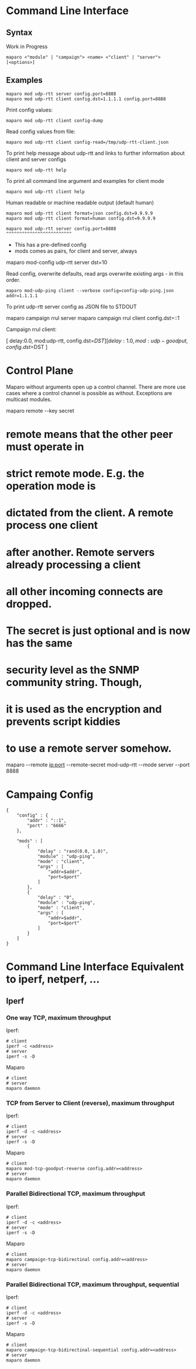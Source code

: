 # Command Line Interface

## Syntax

Work in Progress

```
maparo <"module" | "campaign"> <name> <"client" | "server"> [<options>]
```

## Examples

```
maparo mod udp-rtt server config.port=8888
maparo mod udp-rtt client config.dst=1.1.1.1 config.port=8888
```

Print config values:

```
maparo mod udp-rtt client config-dump
```


Read config values from file:

```
maparo mod udp-rtt client config-read=/tmp/udp-rtt-client.json
```



To print help message about udp-rtt and links
to further information about client and server configs

```
maparo mod udp-rtt help
```


To print all command line argument and examples for client mode

```
maparo mod udp-rtt client help
```


Human readable or machine readable output (default human)

```
maparo mod udp-rtt client format=json config.dst=9.9.9.9
maparo mod udp-rtt client format=human config.dst=9.9.9.9
```


```
maparo mod udp-rtt server config.port=8888
^^^^^^^^^^^^^^^^^^^^^^^^^
```
- This has a pre-defined config
- mods comes as pairs, for client and server, always


maparo mod-config udp-rtt server dst=10

Read config, overwrite defaults, read args overwrite existing args - in this
order.

```
maparo mod-udp-ping client --verbose config=config-udp-ping.json addr=1.1.1.1
```

To print udp-rtt server config as JSON file to STDOUT


maparo campaign rrul server
maparo campaign rrul client config.dst=::1

Campaign rrul client:

[ delay:0.0, mod:udp-rtt, config.dst=$DST ]
[ delay:1.0, mod:udp-goodput, config.dst=$DST ]




# Control Plane

Maparo without arguments open up a control channel.
There are more use cases where a control channel is
possible as without. Exceptions are multicast modules.



maparo remote --key secret

# remote means that the other peer must operate in
# strict remote mode. E.g. the operation mode is
# dictated from the client. A remote process one client
# after another. Remote servers already processing a client
# all other incoming connects are dropped.
#
# The secret is just optional and is now has the same
# security level as the SNMP community string. Though,
# it is used as the encryption and prevents script kiddies
# to use a remote server somehow.
maparo --remote <ip:port> --remote-secret <secret> mod-udp-rtt --mode server --port 8888





# Campaing Config

```
{
	"config" : {
		"addr" : "::1",
		"port" : "6666"
	},

	"mods" : [
		{
			"delay" : "rand(0.0, 1.0)",
			"module" : "udp-ping",
			"mode" : "client",
			"args" : [
				"addr=$addr",
				"port=$port"
			]
		},
		{
			"delay" : "0",
			"module" : "udp-ping",
			"mode" : "client",
			"args" : [
				"addr=$addr",
				"port=$port"
			]
		}
	]
}
```


# Command Line Interface Equivalent to iperf, netperf, ...

## Iperf

### One way TCP, maximum throughput

Iperf:

```
# client
iperf -c <address>
# server
iperf -s -D
```

Maparo

```
# client
# server
maparo daemon
```


### TCP from Server to Client (reverse), maximum throughput

Iperf:

```
# client
iperf -d -c <address>
# server
iperf -s -D
```

Maparo

```
# client
maparo mod-tcp-goodput-reverse config.addr=<address>
# server
maparo daemon
```


### Parallel Bidirectional TCP, maximum throughput

Iperf:

```
# client
iperf -d -c <address>
# server
iperf -s -D
```

Maparo

```
# client
maparo campaign-tcp-bidirectinal config.addr=<address>
# server
maparo daemon
```

### Parallel Bidirectional TCP, maximum throughput, sequential

Iperf:

```
# client
iperf -d -c <address>
# server
iperf -s -D
```

Maparo

```
# client
maparo campaign-tcp-bidirectinal-sequential config.addr=<address>
# server
maparo daemon
```

